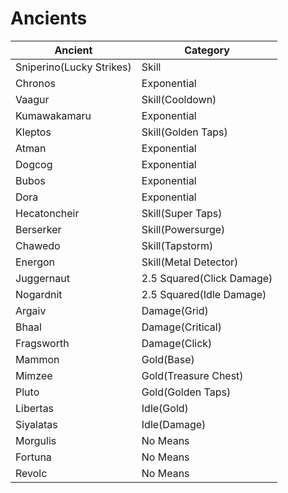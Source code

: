 # Ancients

Ancient|Category
----|----
Sniperino(Lucky Strikes)|Skill
Chronos|Exponential
Vaagur|Skill(Cooldown)
Kumawakamaru|Exponential
Kleptos|Skill(Golden Taps)
Atman|Exponential
Dogcog|Exponential
Bubos|Exponential
Dora|Exponential
Hecatoncheir|Skill(Super Taps)
Berserker|Skill(Powersurge)
Chawedo|Skill(Tapstorm)
Energon|Skill(Metal Detector)
Juggernaut|2.5 Squared(Click Damage)
Nogardnit|2.5 Squared(Idle Damage)
Argaiv|Damage(Grid)
Bhaal|Damage(Critical)
Fragsworth|Damage(Click)
Mammon|Gold(Base)
Mimzee|Gold(Treasure Chest)
Pluto|Gold(Golden Taps)
Libertas|Idle(Gold)
Siyalatas|Idle(Damage)
Morgulis|No Means
Fortuna|No Means
Revolc|No Means
